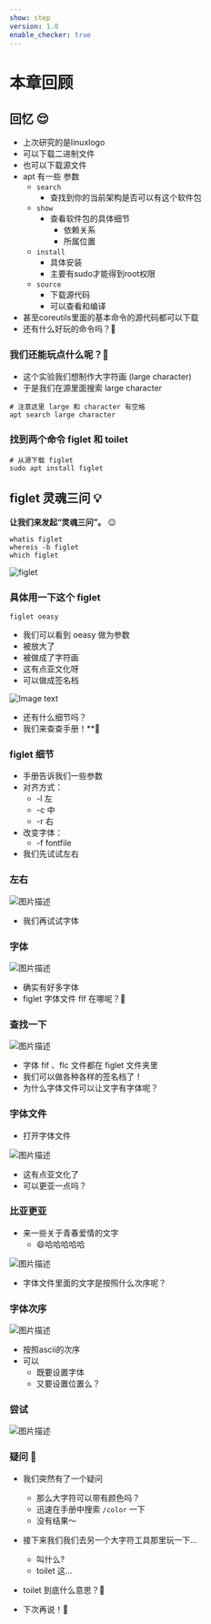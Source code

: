 ```yaml
---
show: step
version: 1.0
enable_checker: true
---
```


# 本章回顾

## 回忆 😌

- 上次研究的是linuxlogo
- 可以下载二进制文件
- 也可以下载源文件
- apt 有一些 参数
	- `search` 
		- 查找到你的当前架构是否可以有这个软件包
	- `show`
		- 查看软件包的具体细节
			- 依赖关系
			- 所属位置
	- `install`
		- 具体安装
		- 主要有sudo才能得到root权限
	- `source`
		- 下载源代码
		- 可以查看和编译
- 甚至coreutils里面的基本命令的源代码都可以下载
- 还有什么好玩的命令吗？🤔

### 我们还能玩点什么呢？🧸

- 这个实验我们想制作大字符画 (large character)
- 于是我们在源里面搜索 large character

```shell
# 注意这里 large 和 character 有空格
apt search large character
```

### 找到两个命令 figlet 和 toilet

```shell
# 从源下载 figlet
sudo apt install figlet
```

## figlet 灵魂三问 💡

**让我们来发起“灵魂三问”。** 😉

```shell
whatis figlet
whereis -b figlet
which figlet
```

![figlet](https://labfile.oss.aliyuncs.com/courses/2712/figlet3.png)
### 具体用一下这个 figlet

```shell
figlet oeasy
```

- 我们可以看到 oeasy 做为参数
- 被放大了
- 被做成了字符画
- 这有点亚文化呀
- 可以做成签名档

![Image text](https://labfile.oss.aliyuncs.com/courses/2712/figlet.png)

- 还有什么细节吗？
- 我们来查查手册！**📕

### figlet 细节

- 手册告诉我们一些参数
- 对齐方式：
  - -l 左
  - -c 中
  - -r 右
- 改变字体：
  - -f fontfile
- 我们先试试左右

### 左右

![图片描述](https://doc.shiyanlou.com/courses/uid1190679-20220831-1661903641672)

- 我们再试试字体

### 字体

![图片描述](https://doc.shiyanlou.com/courses/uid1190679-20220831-1661903466137)

- 确实有好多字体
- figlet 字体文件 flf 在哪呢？🤔

### 查找一下

![图片描述](https://doc.shiyanlou.com/courses/uid1190679-20221011-1665483792216)

- 字体 fif 、flc 文件都在 figlet 文件夹里
- 我们可以做各种各样的签名档了！
- 为什么字体文件可以让文字有字体呢？

### 字体文件

- 打开字体文件

![图片描述](https://doc.shiyanlou.com/courses/uid1190679-20221011-1665483929236)

- 这有点亚文化了
- 可以更亚一点吗？

### 比亚更亚

- 来一些关于青春爱情的文字
	- 😄哈哈哈哈哈

![图片描述](https://doc.shiyanlou.com/courses/uid1190679-20221011-1665485438960)

- 字体文件里面的文字是按照什么次序呢？

### 字体次序

![图片描述](https://doc.shiyanlou.com/courses/uid1190679-20221011-1665483965952)

- 按照ascii的次序
- 可以
	- 既要设置字体
	- 又要设置位置么？

### 尝试

![图片描述](https://doc.shiyanlou.com/courses/uid1190679-20220831-1661905796887)

### 疑问 🤔

- 我们突然有了一个疑问
	- 那么大字符可以带有颜色吗？
	- 迅速在手册中搜索 `/color` 一下
	- 没有结果～

- 接下来我们我们去另一个大字符工具那里玩一下...
	- 叫什么? 
	- toilet 这...
- toilet 到底什么意思？🤔
- 下次再说！👋
